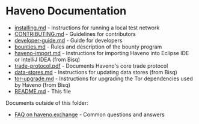 # Haveno Documentation

- [installing.md](installing.md ) - Instructions for running a local test network
- [CONTRIBUTING.md](CONTRIBUTING.md) - Guidelines for contributors
- [developer-guide.md](developer-guide.md) - Guide for developers
- [bounties.md](bounties.md) - Rules and description of the bounty program
- [haveno-import.md](haveno-import.md) - Instructions for importing Haveno into Eclipse IDE or IntelliJ IDEA (from Bisq)
- [trade-protocol.pdf](trade_protocol/trade-protocol.pdf) - Documents Haveno's core trade protocol
- [data-stores.md](data-stores.md) - Instructions for updating data stores (from Bisq)
- [tor-upgrade.md](tor-upgrade.md) - Instructions for upgrading the Tor dependencies used by Haveno (from Bisq)
- [README.md](README.md) - This file

Documents outside of this folder:

- [FAQ on haveno.exchange](https://haveno.exchange/faq/) - Common questions and answers